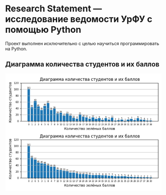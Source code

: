 # Research Statement ― исследование ведомости УрФУ с помощью Python

Проект выполнен исключительно с целью научиться программировать на Python.

## Диаграмма количества студентов и их баллов
![Диаграмма количества студентов и их баллов](images/image_1.png)